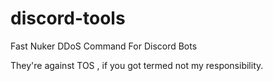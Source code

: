 # discord-tools
Fast Nuker
DDoS Command For Discord Bots

They're against TOS , if you got termed not my responsibility.
